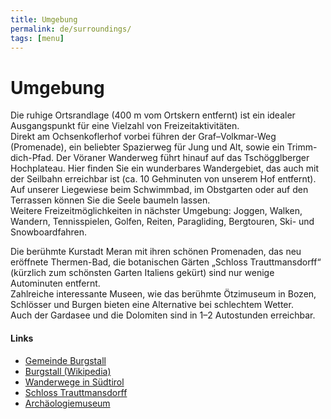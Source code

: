 ```yaml
---
title: Umgebung
permalink: de/surroundings/
tags: [menu]
---
```


# Umgebung

Die ruhige Ortsrandlage (400 m vom Ortskern entfernt) ist ein idealer
Ausgangspunkt für eine Vielzahl von Freizeitaktivitäten.  
Direkt am Ochsenkoflerhof vorbei führen der Graf–Volkmar-Weg (Promenade), ein
beliebter Spazierweg für Jung und Alt, sowie ein Trimm-dich-Pfad. Der Vöraner
Wanderweg führt hinauf auf das Tschögglberger Hochplateau. Hier finden Sie ein
wunderbares Wandergebiet, das auch mit der Seilbahn erreichbar ist (ca. 10
Gehminuten von unserem Hof entfernt).  
Auf unserer Liegewiese beim Schwimmbad, im Obstgarten oder auf den Terrassen
können Sie die Seele baumeln lassen.  
Weitere Freizeitmöglichkeiten in nächster Umgebung: Joggen, Walken, Wandern,
Tennisspielen, Golfen, Reiten, Paragliding, Bergtouren, Ski- und Snowboardfahren.

Die berühmte Kurstadt Meran mit ihren schönen Promenaden, das neu eröffnete
Thermen-Bad, die botanischen Gärten „Schloss Trauttmansdorff“ (kürzlich zum
schönsten Garten Italiens gekürt) sind nur wenige Autominuten entfernt.  
Zahlreiche interessante Museen, wie das berühmte Ötzimuseum in Bozen, Schlösser
und Burgen bieten eine Alternative bei schlechtem Wetter.  
Auch der Gardasee und die Dolomiten sind in 1–2 Autostunden erreichbar.  

#### Links

* [Gemeinde Burgstall](http://www.gemeinde.burgstall.bz.it/)
* [Burgstall (Wikipedia)](http://de.wikipedia.org/wiki/Burgstall_(S%C3%BCdtirol))
* [Wanderwege in Südtirol](http://www.burggrafenamt.com/de/berge-wandern/)
* [Schloss Trauttmansdorff](http://www.trauttmansdorff.it/)
* [Archäologiemuseum](http://www.archaeologiemuseum.it/)

